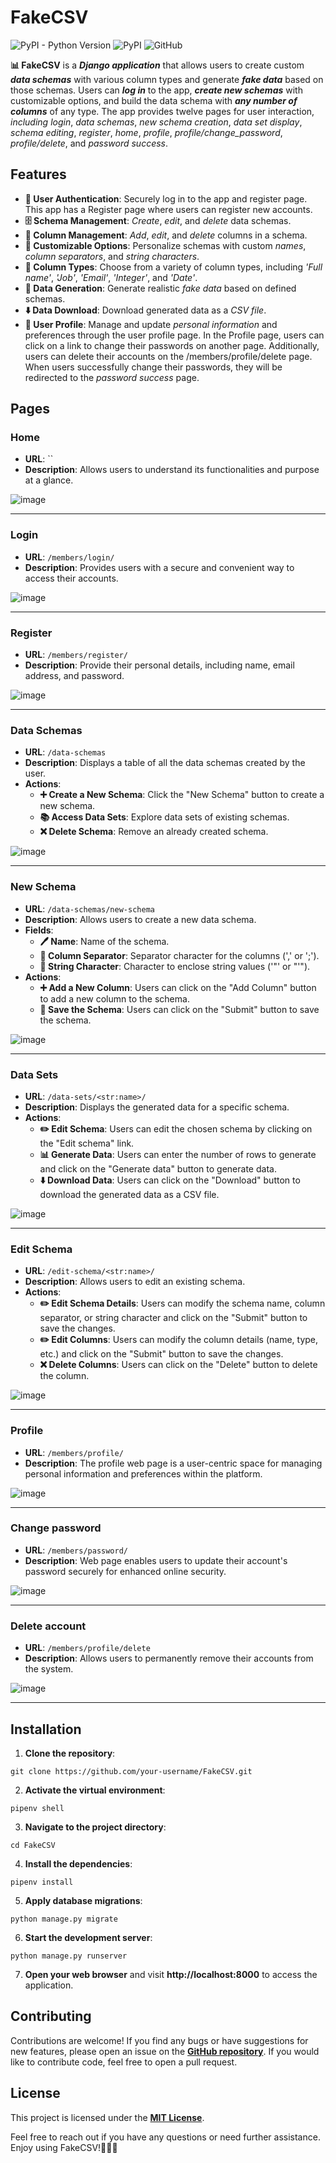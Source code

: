 # FakeCSV
![PyPI - Python Version](https://img.shields.io/pypi/pyversions/faker?style=plastic&color=green)
![PyPI](https://img.shields.io/pypi/v/django?color=orange)
![GitHub](https://img.shields.io/github/license/Kalinka5/FakeCSV?color=blue)


<b>📊 FakeCSV</b> is a <b><i>Django application</i></b> that allows users to create custom <b><i>data schemas</i></b> with various column types and generate <b><i>fake data</i></b> based on those schemas. Users can <b><i>log in</i></b> to the app, <b><i>create new schemas</i></b> with customizable options, and build the data schema with <b><i>any number of columns</i></b> of any type. The app provides twelve pages for user interaction, <i>including login</i>, <i>data schemas</i>, <i>new schema creation</i>, <i>data set display</i>, <i>schema editing</i>, <i>register</i>, <i>home</i>, <i>profile</i>, <i>profile/change_password</i>, <i>profile/delete</i>, and <i>password success</i>.

## Features

- <b>🔐 User Authentication</b>: Securely log in to the app and register page. This app has a Register page where users can register new accounts.
- <b>🗄️ Schema Management</b>: <i>Create</i>, <i>edit</i>, and <i>delete</i> data schemas.
- <b>📝 Column Management</b>: <i>Add</i>, <i>edit</i>, and <i>delete</i> columns in a schema.
- <b>🎨 Customizable Options</b>: Personalize schemas with custom <i>names</i>, <i>column separators</i>, and <i>string characters</i>.
- <b>🔢 Column Types</b>: Choose from a variety of column types, including <i>'Full name'</i>, <i>'Job'</i>, <i>'Email'</i>, <i>'Integer'</i>, and <i>'Date'</i>.
- <b>🔄 Data Generation</b>: Generate realistic <i>fake data</i> based on defined schemas.
- <b>⬇️ Data Download</b>: Download generated data as a <i>CSV file</i>.
- <b>👤 User Profile</b>: Manage and update <i>personal information</i> and preferences through the user profile page. In the Profile page, users can click on a link to change their passwords on another page. Additionally, users can delete their accounts on the /members/profile/delete page. When users successfully change their passwords, they will be redirected to the <i>password success</i> page.

## Pages

### Home

- <b>URL</b>: ``
- <b>Description</b>: Allows users to understand its functionalities and purpose at a glance.

![image](https://github.com/Kalinka5/FakeCSV/assets/106172806/611a0bd9-dd4a-4934-b81e-d8c3cb9c36e6)

<hr>

### Login

- <b>URL</b>: `/members/login/`
- <b>Description</b>: Provides users with a secure and convenient way to access their accounts.

![image](https://github.com/Kalinka5/FakeCSV/assets/106172806/aee63f42-b0cc-4ca3-9de6-9a17995b91f2)

<hr>

### Register

- <b>URL</b>: `/members/register/`
- <b>Description</b>: Provide their personal details, including name, email address, and password.

![image](https://github.com/Kalinka5/FakeCSV/assets/106172806/11ad6a0e-92b5-4311-aa43-8419529963e2)

<hr>

### Data Schemas

- <b>URL</b>: `/data-schemas`
- <b>Description</b>: Displays a table of all the data schemas created by the user.
- <b>Actions</b>:
  - <b>➕ Create a New Schema</b>: Click the "New Schema" button to create a new schema.
  - <b>📚 Access Data Sets</b>: Explore data sets of existing schemas.
  - <b>❌ Delete Schema</b>: Remove an already created schema.

![image](https://github.com/Kalinka5/FakeCSV/assets/106172806/d07c1eda-e68f-4cdb-8e2a-87f4f596c38c)

<hr>

### New Schema

- <b>URL</b>: `/data-schemas/new-schema`
- <b>Description</b>: Allows users to create a new data schema.
- <b>Fields</b>:
  - <b>🖊️ Name</b>: Name of the schema.
  - <b>🔀 Column Separator</b>: Separator character for the columns (',' or ';').
  - <b>📰 String Character</b>: Character to enclose string values ('"' or "'").
- <b>Actions</b>:
  - <b>➕ Add a New Column</b>: Users can click on the "Add Column" button to add a new column to the schema.
  - <b>💾 Save the Schema</b>: Users can click on the "Submit" button to save the schema.

![image](https://github.com/Kalinka5/FakeCSV/assets/106172806/53e1d62f-1881-4ffe-be23-aa035122259a)

<hr>

### Data Sets
- <b>URL</b>: `/data-sets/<str:name>/`
- <b>Description</b>: Displays the generated data for a specific schema.
- <b>Actions</b>:
  - <b>✏️ Edit Schema</b>: Users can edit the chosen schema by clicking on the "Edit schema" link.
  - <b>📊 Generate Data</b>: Users can enter the number of rows to generate and click on the "Generate data" button to generate data.
  - <b>⬇️ Download Data</b>: Users can click on the "Download" button to download the generated data as a CSV file.

![image](https://github.com/Kalinka5/FakeCSV/assets/106172806/e3383094-65a2-403e-9be4-47390c74936f)

<hr>

### Edit Schema

- <b>URL</b>: `/edit-schema/<str:name>/`
- <b>Description</b>: Allows users to edit an existing schema.
- <b>Actions</b>:
  - <b>✏️ Edit Schema Details</b>: Users can modify the schema name, column separator, or string character and click on the "Submit" button to save the changes.
  - <b>✏️ Edit Columns</b>: Users can modify the column details (name, type, etc.) and click on the "Submit" button to save the changes.
  - <b>❌ Delete Columns</b>: Users can click on the "Delete" button to delete the column.

![image](https://github.com/Kalinka5/FakeCSV/assets/106172806/bc5358a3-720d-4d77-8d44-3c4a7cec2375)

<hr>

### Profile

- <b>URL</b>: `/members/profile/`
- <b>Description</b>: The profile web page is a user-centric space for managing personal information and preferences within the platform.

![image](https://github.com/Kalinka5/FakeCSV/assets/106172806/a8ce26b7-0c9d-4313-8429-dbc32943d176)

<hr>

### Change password

- <b>URL</b>: `/members/password/`
- <b>Description</b>: Web page enables users to update their account's password securely for enhanced online security.

![image](https://github.com/Kalinka5/FakeCSV/assets/106172806/cc13d704-45d6-47b9-907f-c7439ee6f1f7)

<hr>

### Delete account

- <b>URL</b>: `/members/profile/delete`
- <b>Description</b>: Allows users to permanently remove their accounts from the system.

![image](https://github.com/Kalinka5/FakeCSV/assets/106172806/92463d0c-472c-4576-9e80-6c8625dcc637)

<hr>

## Installation

1. <b>Clone the repository</b>:
```shell
git clone https://github.com/your-username/FakeCSV.git
```
2. <b>Activate the virtual environment</b>:
```shell
pipenv shell
```
3. <b>Navigate to the project directory</b>:
```shell
cd FakeCSV
```
4. <b>Install the dependencies</b>:
```shell
pipenv install
```
5. <b>Apply database migrations</b>:
```shell
python manage.py migrate
```
6. <b>Start the development server</b>:
```shell
python manage.py runserver
```
7. <b>Open your web browser</b> and visit <b>http://localhost:8000</b> to access the application.

## Contributing
Contributions are welcome! If you find any bugs or have suggestions for new features, please open an issue on the [<b>GitHub repository</b>](https://github.com/Kalinka5/FakeCSV). If you would like to contribute code, feel free to open a pull request.

## License
This project is licensed under the [<b>MIT License</b>](LICENSE).

Feel free to reach out if you have any questions or need further assistance. Enjoy using FakeCSV!👩‍💻🚀
